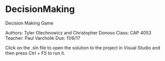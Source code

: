 # DecisionMaking
Decision Making Game

Authors: Tyler Olechnowicz and Christopher Donoso
Class: CAP 4053
Teacher: Paul Varcholik
Due: 11/6/17

Click on the .sln file to open the solution to the project in Visual Studio and then press Ctrl + F5 to run it.
